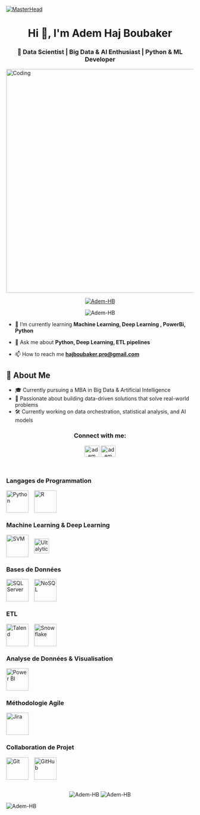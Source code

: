 [![MasterHead](https://cdn.dribbble.com/users/176039/screenshots/9022929/media/b21392d51355d99c7b82a5fedf2c4f85.gif)](https://rishavchanda.io)

<h1 align="center">Hi 👋, I'm Adem Haj Boubaker</h1>
<h3 align="center">🚀 Data Scientist | Big Data & AI Enthusiast | Python & ML Developer</h3>


 
<img align="center" alt="Coding" width="1000" height="600" src="https://camo.githubusercontent.com/5119ee303e5e49cdf23def653b737bede0da49a859a34714d62d9ab518afbbb2/68747470733a2f2f63646e2e6472696262626c652e636f6d2f75736572732f313136323037372f73637265656e73686f74732f333834383931342f70726f6772616d6d65722e676966">

  
<p align="center"> <a href="https://github.com/ryo-ma/github-profile-trophy"><img src="https://github-profile-trophy.vercel.app/?username=Adem-HB&title=-Issues,-Reviews" alt="Adem-HB" /></a> </p>

<p align="center"> <img src="https://komarev.com/ghpvc/?username=Adem-HB&label=Profile%20views&color=0e75b6&style=flat" alt="Adem-HB" /> </p>

- 🌱 I’m currently learning **Machine Learning, Deep Learning , PowerBi, Python**

- 💬 Ask me about **Python, Deep Learning, ETL pipelines**

- 📫 How to reach me **hajboubaker.pro@gmail.com**

## 🧠 About Me

- 🎓 Currently pursuing a MBA in Big Data & Artificial Intelligence  
- 🧪 Passionate about building data-driven solutions that solve real-world problems  
- 🛠️ Currently working on data orchestration, statistical analysis, and AI models  

<h3 align="center">Connect with me:</h3>
<p align="center">
<a href="https://www.linkedin.com/in/adem-haj-boubaker/" target="_blank"><img align="center" src="https://raw.githubusercontent.com/rahuldkjain/github-profile-readme-generator/master/src/images/icons/Social/linked-in-alt.svg" alt="adem haj boubaker" height="30" width="40" /></a>
<a href="https://www.kaggle.com/ademhajboubaker" target="_blank">
<img align="center" src="https://raw.githubusercontent.com/rahuldkjain/github-profile-readme-generator/master/src/images/icons/Social/kaggle.svg" alt="adem haj boubaker" height="30" width="40" /></a>
</p>

<br>
<h3>Langages de Programmation</h3>
<div style="display: flex; gap: 15px; align-items: center;">
  <a href="https://www.python.org/" target="_blank" rel="noreferrer">
    <img src="https://www.vectorlogo.zone/logos/python/python-icon.svg" alt="Python" width="60" height="60" />
  </a>
  <a href="https://www.r-project.org/" target="_blank" rel="noreferrer">
    <img src="https://www.vectorlogo.zone/logos/r-project/r-project-icon.svg" alt="R" width="60" height="60" />
  </a>
</div>

<!-- Machine Learning & Deep Learning -->
<h3>Machine Learning & Deep Learning</h3>
<div style="display: flex; gap: 15px; align-items: center;">
  <!-- Icônes représentatives pour les concepts -->
  
  <a href="https://scikit-learn.org/stable/modules/generated/sklearn.svm.OneClassSVM.html" target="_blank" rel="noreferrer" title="One-Class SVM">
    <img src="https://upload.wikimedia.org/wikipedia/commons/0/05/Scikit_learn_logo_small.svg" alt="SVM" width="60" height="60" />
  </a>
  <a href="https://github.com/ultralytics/yolov10" target="_blank" rel="noreferrer" title="YOLO">
    <img src="https://bimi.entrust.net/ultralytics.com/logo.svg" alt="Ultalytics" width="40" ="40" />
  </a>
</div>

<!-- Bases de Données -->
<h3>Bases de Données</h3>
<div style="display: flex; gap: 15px; align-items: center;">
  <a href="https://www.microsoft.com/en-us/sql-server/" target="_blank" rel="noreferrer">
    <img src="https://www.vectorlogo.zone/logos/postgresql/postgresql-ar21.svg" alt="SQL Server" width="60" height="60" />
  </a>
  <a href="https://www.mongodb.com/nosql-explained" target="_blank" rel="noreferrer">
    <img src="https://www.vectorlogo.zone/logos/mongodb/mongodb-icon.svg" alt="NoSQL" width="60" height="60" />
  </a>
</div>

<!-- ETL -->
<h3>ETL</h3>
<div style="display: flex; gap: 15px; align-items: center;">
  <a href="https://www.talend.com/" target="_blank" rel="noreferrer">
    <img src="https://www.vectorlogo.zone/logos/talend/talend-icon.svg" alt="Talend" width="60" height="60" />
  </a>
  <a href="https://www.snowflake.com/" target="_blank" rel="noreferrer">
    <img src="https://www.vectorlogo.zone/logos/snowflake/snowflake-icon.svg" alt="Snowflake" width="60" height="60" />
  </a>
</div>

<!-- Analyse de Données & Visualisation -->
<h3>Analyse de Données & Visualisation</h3>
<div style="display: flex; gap: 15px; align-items: center;">
  <a href="https://powerbi.microsoft.com/" target="_blank" rel="noreferrer">
    <img src="https://www.vectorlogo.zone/logos/microsoft_powerbi/microsoft_powerbi-icon.svg" alt="Power BI" width="60" height="60" />
  </a>
</div>

<!-- Méthodologie Agile -->
<h3>Méthodologie Agile</h3>
<div style="display: flex; gap: 15px; align-items: center;">
  <a href="https://www.atlassian.com/software/jira" target="_blank" rel="noreferrer">
    <img src="https://www.vectorlogo.zone/logos/atlassian_jira/atlassian_jira-icon.svg" alt="Jira" width="60" height="60" />
  </a>
 
</div>

<!-- Collaboration de Projet -->
<h3>Collaboration de Projet</h3>
<div style="display: flex; gap: 15px; align-items: center;">
  <a href="https://git-scm.com/" target="_blank" rel="noreferrer">
    <img src="https://www.vectorlogo.zone/logos/git-scm/git-scm-icon.svg" alt="Git" width="60" height="60" />
  </a>
  <a href="https://github.com/" target="_blank" rel="noreferrer">
    <img src="https://www.vectorlogo.zone/logos/github/github-icon.svg" alt="GitHub" width="60" height="60" />
  </a>
</div>

<br>


<p align="center">
  <img src="https://github-readme-stats.vercel.app/api?username=Adem-HB&show_icons=true&locale=en" alt="Adem-HB" />
  <img src="https://github-readme-streak-stats.herokuapp.com/?user=Adem-HB" alt="Adem-HB" />
</p>


<p><img align="center" src="https://github-readme-stats.vercel.app/api/top-langs?username=Adem-HB&show_icons=true&locale=en&layout=compact" alt="Adem-HB" /></p>
